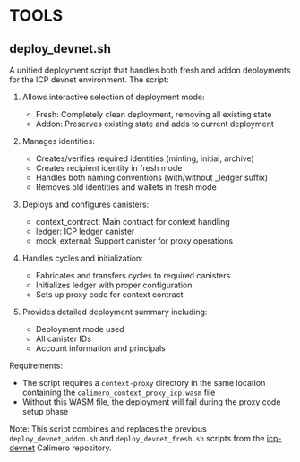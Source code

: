 # TOOLS

## deploy_devnet.sh

A unified deployment script that handles both fresh and addon deployments for the ICP devnet environment. The script:

1. Allows interactive selection of deployment mode:

   - Fresh: Completely clean deployment, removing all existing state
   - Addon: Preserves existing state and adds to current deployment

2. Manages identities:

   - Creates/verifies required identities (minting, initial, archive)
   - Creates recipient identity in fresh mode
   - Handles both naming conventions (with/without \_ledger suffix)
   - Removes old identities and wallets in fresh mode

3. Deploys and configures canisters:

   - context_contract: Main contract for context handling
   - ledger: ICP ledger canister
   - mock_external: Support canister for proxy operations

4. Handles cycles and initialization:

   - Fabricates and transfers cycles to required canisters
   - Initializes ledger with proper configuration
   - Sets up proxy code for context contract

5. Provides detailed deployment summary including:
   - Deployment mode used
   - All canister IDs
   - Account information and principals

Requirements:

- The script requires a `context-proxy` directory in the same location containing the `calimero_context_proxy_icp.wasm` file
- Without this WASM file, the deployment will fail during the proxy code setup phase

Note: This script combines and replaces the previous `deploy_devnet_addon.sh` and `deploy_devnet_fresh.sh` scripts from the [icp-devnet](https://github.com/calimero-network/icp-devnet) Calimero repository.
